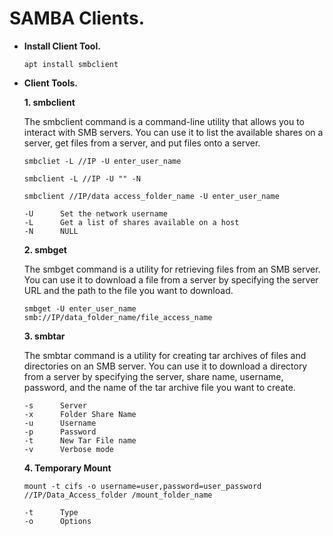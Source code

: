 # SAMBA Clients.

-   **Install Client Tool.**
    ```
    apt install smbclient
    ```
-   **Client Tools.**

    **1. smbclient**
    
    The smbclient command is a command-line utility that allows you to interact with SMB servers. You can use it to list the available shares on a server, get files from a server, and put files onto a server.

    ```
    smbcliet -L //IP -U enter_user_name
    ```
    ```
    smbclient -L //IP -U "" -N										
    ```
    ```
	smbclient //IP/data access_folder_name -U enter_user_name
	```
		-U		Set the network username
		-L		Get a list of shares available on a host
		-N		NULL 
    
    **2. smbget**

    The smbget command is a utility for retrieving files from an SMB server. You can use it to download a file from a server by specifying the server URL and the path to the file you want to download.
	
    ```
    smbget -U enter_user_name smb://IP/data_folder_name/file_access_name
	```
	**3. smbtar**					

    The smbtar command is a utility for creating tar archives of files and directories on an SMB server. You can use it to download a directory from a server by specifying the server, share name, username, password, and the name of the tar archive file you want to create.
	
		-s		Server
		-x		Folder Share Name
		-u		Username
		-p		Password
		-t		New Tar File name 
		-v		Verbose mode
	
	**4. Temporary Mount**
	```	
	mount -t cifs -o username=user,password=user_password //IP/Data_Access_folder /mount_folder_name
	```
		-t 		Type
		-o		Options
